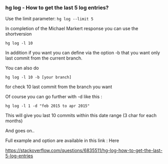 ### hg log - How to get the last 5 log entries?

Use the limit parameter: `hg log --limit 5`


In completion of the Michael Markert response you can use the shortversion

`hg log -l 10`

In addition if you want you can define via the option -b that you want only last commit from the current branch.

You can also do

`hg log -l 10 -b [your branch]`

for check 10 last commit from the branch you want

Of course you can go further with -d like this :

`hg log -l 1 -d "feb 2015 to apr 2015"`

This will give you last 10 commits within this date range (3 char for each months)

And goes on..

Full example and option are available in this link : Here

https://stackoverflow.com/questions/6835511/hg-log-how-to-get-the-last-5-log-entries
